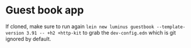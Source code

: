 # Guest book app

If cloned, make sure to run again `lein new luminus guestbook --template-version 3.91 -- +h2 +http-kit` to grab the
`dev-config.edn` which is git ignored by default.
